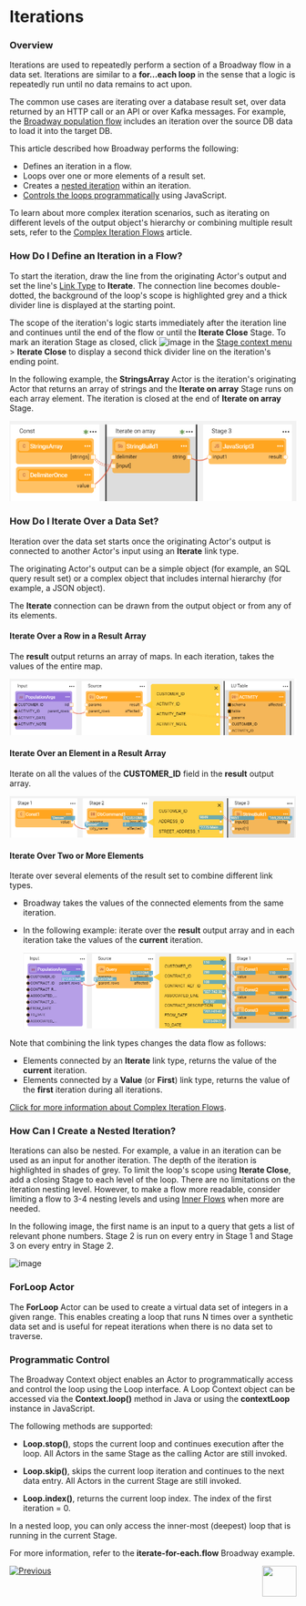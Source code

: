 # Iterations
### Overview

Iterations are used to repeatedly perform a section of a Broadway flow in a data set. Iterations are similar to a **for...each loop** in the sense that a logic is repeatedly run until no data remains to act upon.

The common use cases are iterating over a database result set, over data returned by an HTTP call or an API or over Kafka messages. For example, the [Broadway population flow](/articles/07_table_population/14_table_population_based_Broadway.md) includes an iteration over the source DB data to load it into the target DB. 

This article described how Broadway performs the following:

* Defines an iteration in a flow.
* Loops over one or more elements of a result set.
* Creates a [nested iteration](21_iterations.md#nested-iterations) within an iteration.
* [Controls the loops programmatically](21_iterations.md#programmatic-control) using JavaScript.

To learn about more complex iteration scenarios, such as iterating on different levels of the output object's hierarchy or combining multiple result sets, refer to the [Complex Iteration Flows](21a_iterations_addnl.md) article.


### How Do I Define an Iteration in a Flow?

To start the iteration, draw the line from the originating Actor's output and set the line's [Link Type](07_broadway_flow_linking_actors.md#link-object-properties) to **Iterate**. The connection line becomes double-dotted, the background of the loop's scope is highlighted grey and a thick divider line is displayed at the starting point.

The scope of the iteration's logic starts immediately after the iteration line and continues until the end of the flow or until the **Iterate Close** Stage. To mark an iteration Stage as closed, click ![image](images/99_19_dots.PNG) in the [Stage context menu](18_broadway_flow_window.md#stage-context-menu) >  **Iterate Close** to display a second thick divider line on the iteration's ending point.

In the following example, the **StringsArray** Actor is the iteration's originating Actor that returns an array of strings and the **Iterate on array** Stage runs on each array element. The iteration is closed at the end of **Iterate on array** Stage.

![image](images/iterate_simple1.PNG)

### How Do I Iterate Over a Data Set?

Iteration over the data set starts once the originating Actor's output is connected to another Actor's input using an **Iterate** link type. 

The originating Actor's output can be a simple object (for example, an SQL query result set) or a complex object that includes internal hierarchy (for example, a JSON object). 

The **Iterate** connection can be drawn from the output object or from any of its elements. 

#### Iterate Over a Row in a Result Array

The **result** output returns an array of maps. In each iteration, takes the values of the entire map.

![image](images/iterate_path0.PNG)

#### Iterate Over an Element in a Result Array

Iterate on all the values of the **CUSTOMER_ID** field in the **result** output array.

![image](images/iterate_path1.PNG)

#### Iterate Over Two or More Elements

Iterate over several elements of the result set to combine different link types. 

- Broadway takes the values of the connected elements from the same iteration.

- In the following example: iterate over the **result** output array and in each iteration take the values of the **current** iteration.

  ![image](images/iterate_mult_01.PNG)

Note that combining the link types changes the data flow as follows:

- Elements connected by an **Iterate** link type, returns the value of the **current** iteration.
- Elements connected by a **Value** (or **First**) link type, returns the value of the **first** iteration during all iterations.

[Click for more information about Complex Iteration Flows](21a_iterations_addnl.md).

### How Can I Create a Nested Iteration?

Iterations can also be nested. For example, a value in an iteration can be used as an input for another iteration. The depth of the iteration is highlighted in shades of grey. To limit the loop's scope using **Iterate Close**, add a closing Stage to each level of the loop.
There are no limitations on the iteration nesting level. However, to make a flow more readable, consider limiting a flow to 3-4 nesting levels and using [Inner Flows](22_broadway_flow_inner_flows.md) when more are needed.

In the following image, the first name is an input to a query that gets a list of relevant phone numbers. Stage 2 is run on every entry in Stage 1 and Stage 3 on every entry in Stage 2.

![image](images/iterate_nested_iterations.png)

### ForLoop Actor

The **ForLoop** Actor can be used to create a virtual data set of integers in a given range. This enables creating a loop that runs N times over a synthetic data set and is useful for repeat iterations when there is no data set to traverse.


### Programmatic Control

The Broadway Context object enables an Actor to programmatically access and control the loop using the Loop interface.
A Loop Context object can be accessed via the **Context.loop()** method in Java or using the **contextLoop** instance in JavaScript.

The following methods are supported:
* **Loop.stop()**, stops the current loop and continues execution after the loop. All Actors in the same Stage as the calling Actor are still invoked.

* **Loop.skip()**, skips the current loop iteration and continues to the next data entry. All Actors in the current Stage are still invoked.

* **Loop.index()**, returns the current loop index. The index of the first iteration = 0.

In a nested loop, you can only access the inner-most (deepest) loop that is running in the current Stage.

For more information, refer to the **iterate-for-each.flow** Broadway example.

[![Previous](/articles/images/Previous.png)](19_broadway_flow_stages.md)[<img align="right" width="60" height="54" src="/articles/images/Next.png">](21a_iterations_addnl.md)

